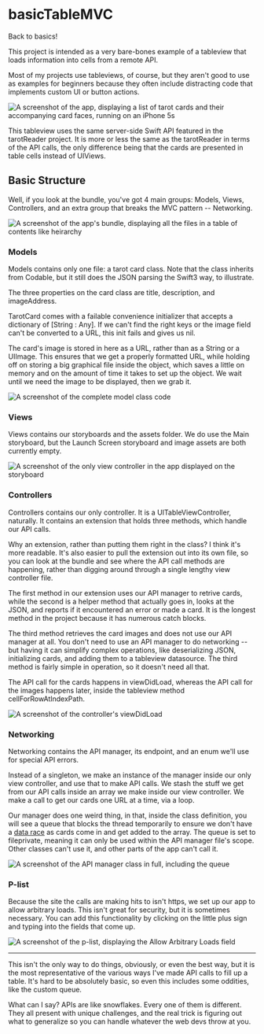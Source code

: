 # basicTableMVC

Back to basics! 

This project is intended as a very bare-bones example of a tableview that loads information into cells from a remote API.

Most of my projects use tableviews, of course, but they aren't good to use as examples for beginners because they often include distracting code that implements custom UI or button actions.

![A screenshot of the app, displaying a list of tarot cards and their accompanying card faces, running on an iPhone 5s][screenshot-1-table]

This tableview uses the same server-side Swift API featured in the tarotReader project. It is more or less the same as the tarotReader in terms of the API calls, the only difference being that the cards are presented in table cells instead of UIViews.

## Basic Structure

Well, if you look at the bundle, you've got 4 main groups: Models, Views, Controllers, and an extra group that breaks the MVC pattern -- Networking.

![A screenshot of the app's bundle, displaying all the files in a table of contents like heirarchy][screenshot-2-bundle]

### Models

Models contains only one file: a tarot card class. Note that the class inherits from Codable, but it still does the JSON parsing the Swift3 way, to illustrate.

The three properties on the card class are title, description, and imageAddress. 

TarotCard comes with a failable convenience initializer that accepts a dictionary of [String : Any]. If we can't find the right keys or the image field can't be converted to a URL, this init fails and gives us nil.

The card's image is stored in here as a URL, rather than as a String or a UIImage. This ensures that we get a properly formatted URL, while holding off on storing a big graphical file inside the object, which saves a little on memory and on the amount of time it takes to set up the object. We wait until we need the image to be displayed, then we grab it.

![A screenshot of the complete model class code][screenshot-3-model]

### Views

Views contains our storyboards and the assets folder. We do use the Main storyboard, but the Launch Screen storyboard and image assets are both currently empty.

![A screenshot of the only view controller in the app displayed on the storyboard][screenshot-4-storyboard]

### Controllers

Controllers contains our only controller. It is a UITableViewController, naturally. It contains an extension that holds three methods, which handle our API calls. 

Why an extension, rather than putting them right in the class? I think it's more readable. It's also easier to pull the extension out into its own file, so you can look at the bundle and see where the API call methods are happening, rather than digging around through a single lengthy view controller file. 

The first method in our extension uses our API manager to retrive cards, while the second is a helper method that actually goes in, looks at the JSON, and reports if it encountered an error or made a card. It is the longest method in the project because it has numerous catch blocks.

The third method retrieves the card images and does not use our API manager at all. You don't need to use an API manager to do networking -- but having it can simplify complex operations, like deserializing JSON, initializing cards, and adding them to a tableview datasource. The third method is fairly simple in operation, so it doesn't need all that.

The API call for the cards happens in viewDidLoad, whereas the API call for the images happens later, inside the tableview method cellForRowAtIndexPath.

![A screenshot of the controller's viewDidLoad][screenshot-5-controller]

### Networking

Networking contains the API manager, its endpoint, and an enum we'll use for special API errors.

Instead of a singleton, we make an instance of the manager inside our only view controller, and use that to make API calls. We stash the stuff we get from our API calls inside an array we make inside our view controller. We make a call to get our cards one URL at a time, via a loop. 

Our manager does one weird thing, in that, inside the class definition, you will see a queue that blocks the thread temporarily to ensure we don't have a [data race][link-data-race] as cards come in and get added to the array. The queue is set to fileprivate, meaning it can only be used within the API manager file's scope. Other classes can't use it, and other parts of the app can't call it.

![A screenshot of the API manager class in full, including the queue][screenshot-6-networking]

### P-list

Because the site the calls are making hits to isn't https, we set up our app to allow arbitrary loads. This isn't great for security, but it is sometimes necessary. You can add this functionality by clicking on the little plus sign and typing into the fields that come up.

![A screenshot of the p-list, displaying the Allow Arbitrary Loads field][screenshot-7-plist]

----

This isn't the only way to do things, obviously, or even the best way, but it is the most representative of the various ways I've made API calls to fill up a table. It's hard to be absolutely basic, so even this includes some oddities, like the custom queue. 

What can I say? APIs are like snowflakes. Every one of them is different. They all present with unique challenges, and the real trick is figuring out what to generalize so you can handle whatever the web devs throw at you.

[link-data-race]: https://stackoverflow.com/a/34550
[screenshot-1-table]: http://i64.tinypic.com/10nhpi1.png
[screenshot-2-bundle]: http://i64.tinypic.com/118zpkn.png
[screenshot-3-model]: http://i63.tinypic.com/a48pwl.png
[screenshot-4-storyboard]: http://i68.tinypic.com/2mga0cp.png
[screenshot-5-controller]: http://i67.tinypic.com/2uysuo5.png
[screenshot-6-networking]: http://i64.tinypic.com/6s8m0x.png
[screenshot-7-plist]: http://i63.tinypic.com/2vjq138.png
